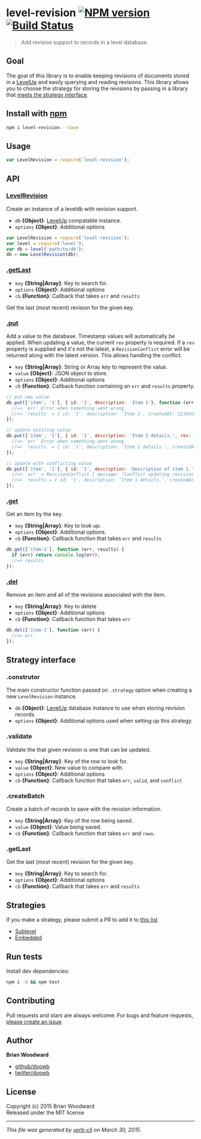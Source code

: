 # level-revision [![NPM version](https://badge.fury.io/js/level-revision.svg)](http://badge.fury.io/js/level-revision)  [![Build Status](https://travis-ci.org/doowb/level-revision.svg)](https://travis-ci.org/doowb/level-revision) 

> Add revision support to records in a level database.

## Goal

The goal of this library is to enable keeping revisions of documents stored in a [LevelUp] and easily querying and reading revisions.
This library allows you to choose the strategy for storing the revisions by passing in a library that [meets the strategy interface](#strategy-interface).

## Install with [npm](npmjs.org)

```bash
npm i level-revision --save
```

## Usage

```js
var LevelRevision = require('level-revision');
```

## API
### [LevelRevision](./index.js#L31)

Create an instance of a leveldb with revision support.

* `db` **{Object}**: [LevelUp] compatable instance.    
* `options` **{Object}**: Additional options    

```js
var LevelRevision = require('level-revision');
var level = require('level');
var db = level('path/to/db');
db = new LevelRevision(db);
```

### [.getLast](./index.js#L67)

* `key` **{String|Array}**: Key to search for.    
* `options` **{Object}**: Additional options    
* `cb` **{Function}**: Callback that takes `err` and `results`    

Get the last (most recent) revision for the given key.

### [.put](./index.js#L105)

Add a value to the database. Timestamp values will automatically be applied. When updating a value, the current `rev` property is required. If a `rev` property is supplied and it's not the latest, a `RevisionConflict` error will be returned along with the latest version. This allows handling the conflict.

* `key` **{String|Array}**: String or Array key to represent the value.    
* `value` **{Object}**: JSON object to store.    
* `options` **{Object}**: Additional options    
* `cb` **{Function}**: Callback function containing an `err` and `results` property.    

```js
// put new value
db.put(['item', '1'], { id: '1', description: 'Item 1'}, function (err, results) {
  //=> `err` Error when something went wrong
  //=> `results` = { id: '1', description: 'Item 1', createdAt: 1234567, modifiedAt: 1234567, rev: 1 };
});

// update existing value
db.put(['item', '1'], { id: '1', description: 'Item 1 details.', rev: 1 }, function (err, results) {
  //=> `err` Error when something went wrong
  //=> `results` = { id: '1', description: 'Item 1 details.', createdAt: 1234567, modifiedAt: 1234789, rev: 2 };
});

// update with conflicting value
db.put(['item', '1'], { id: '1', description: 'Description of item 1.', rev: 1 }, function (err, results) {
  //=> `err` = RevisionConflict { message: "Conflict updating revision 1. Current revision is at 2" };
  //=> `results = { id: '1', description: 'Item 1 details.', createdAt: 1234567, modifiedAt: 1234789, rev: 2 };
});
```

### [.get](./index.js#L153)

Get an item by the key.

* `key` **{String|Array}**: Key to look up.    
* `options` **{Object}**: Additional options.    
* `cb` **{Function}**: Callback function that takes `err` and `results`    

```js
db.get(['item-1'], function (err, results) {
  if (err) return console.log(err);
  //=> results
});
```

### [.del](./index.js#L173)

Remove an item and all of the revisions associated with the item.

* `key` **{String|Array}**: Key to delete    
* `options` **{Object}**: Additional options    
* `cb` **{Function}**: Callback function that takes `err`    

```js
db.del(['item-1'], function (err) {
  //=> err
});
```


## Strategy interface

### .construtor

The main constructor function passed on `.strategy` option when creating a new `LevelRevision` instance.

* `db` **{Object}**: [LevelUp] database instance to use when storing revision records.
* `options` **{Object}**: Additional options used when setting up this strategy.

### .validate

Validate the that given revision is one that can be updated.

* `key` **{String|Array}**:  Key of the row to look for.
* `value` **{Object}**:  New value to compare with.
* `options` **{Object}**:  Additional options
* `cb` **{Function}**:  Callback function that takes `err`, `valid`, and `conflict`

### .createBatch

Create a batch of records to save with the revision information.

* `key` **{String|Array}**: Key of the row being saved.
* `value` **{Object}**: Value being saved.
* `cb` **{Function}**: Callback function that takes `err` and `rows`.

### .getLast

Get the last (most recent) revision for the given key.

* `key` **{String|Array}**:  Key to search for.
* `options` **{Object}**:  Additional options
* `cb` **{Function}**:  Callback that takes `err` and `results`

## Strategies

If you make a strategy, please submit a PR to add it to [this list](./.verb.md#strategies)

- [Sublevel](https://github.com/doowb/level-revision-sublevel)
- [Embedded](https://github.com/doowb/level-revision-embed)

## Run tests

Install dev dependencies:

```bash
npm i -d && npm test
```

## Contributing
Pull requests and stars are always welcome. For bugs and feature requests, [please create an issue](https://github.com/doowb/level-revision/issues)

## Author

**Brian Woodward**
 
+ [github/doowb](https://github.com/doowb)
+ [twitter/doowb](http://twitter.com/doowb) 

## License
Copyright (c) 2015 Brian Woodward  
Released under the MIT license

***

_This file was generated by [verb-cli](https://github.com/assemble/verb-cli) on March 30, 2015._

[LevelUp]: https://github.com/rvagg/node-levelup
